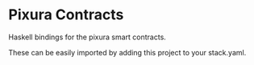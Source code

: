 # Pixura Contracts

Haskell bindings for the pixura smart contracts.

These can be easily imported by adding this project to your stack.yaml.
